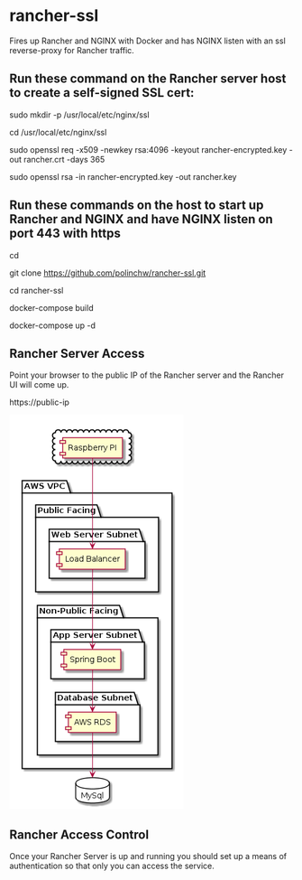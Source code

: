 # rancher-ssl
Fires up Rancher and NGINX with Docker and has NGINX listen with an ssl reverse-proxy for Rancher traffic.

## Run these command on the Rancher server host to create a self-signed SSL cert:
sudo mkdir -p /usr/local/etc/nginx/ssl

cd /usr/local/etc/nginx/ssl

sudo openssl req -x509 -newkey rsa:4096 -keyout rancher-encrypted.key -out rancher.crt -days 365

sudo openssl rsa -in rancher-encrypted.key -out rancher.key

## Run these commands on the host to start up Rancher and NGINX and have NGINX listen on port 443 with https

cd

git clone https://github.com/polinchw/rancher-ssl.git

cd rancher-ssl

docker-compose build

docker-compose up -d

## Rancher Server Access

Point your browser to the public IP of the Rancher server and the Rancher UI will come up.

https://public-ip

![alt text](https://github.com/polinchw/monitorserver/blob/master/documentation/diagrams/vpc.png)

## Rancher Access Control

Once your Rancher Server is up and running you should set up a means of authentication so that only you can access the service.

